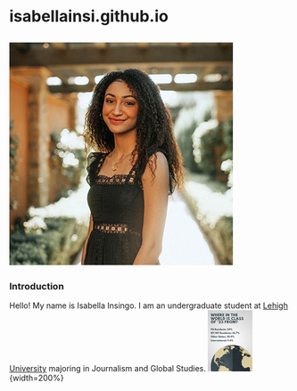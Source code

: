 # isabellainsi.github.io

## ![ProfilePic](https://github.com/isabellainsi/isabellainsi.github.io/blob/main/Isabella-4.jpg?raw=true)

### Introduction
Hello! My name is Isabella Insingo. I am an undergraduate student at [Lehigh University](https://www1.lehigh.edu/) majoring in Journalism and Global Studies. 
![Where in the World is Class of 23' From](https://github.com/isabellainsi/isabellainsi.github.io/blob/main/Lehigh%20Origins%20Inforgraphic%20.png){width=200%}
